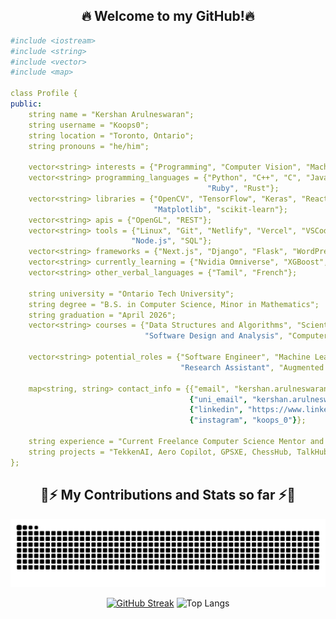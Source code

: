 <div align="center">
  <h2>🔥 Welcome to my GitHub!🔥 </h2>
</div>

```yaml
#include <iostream>
#include <string>
#include <vector>
#include <map>

class Profile {
public:
    string name = "Kershan Arulneswaran";
    string username = "Koops0";
    string location = "Toronto, Ontario";
    string pronouns = "he/him";

    vector<string> interests = {"Programming", "Computer Vision", "Machine Learning", "Open Source", "Robotics", "NLP"};
    vector<string> programming_languages = {"Python", "C++", "C", "JavaScript", "Go", "TypeScript" "Java", "HTML", "CSS",
                                            "Ruby", "Rust"};
    vector<string> libraries = {"OpenCV", "TensorFlow", "Keras", "React", "NumPy", "SciPy", "Pandas", "Seaborn",
                                "Matplotlib", "scikit-learn"};
    vector<string> apis = {"OpenGL", "REST"};
    vector<string> tools = {"Linux", "Git", "Netlify", "Vercel", "VSCode", "Amazon Web Services", "Google Cloud Platform",
                           "Node.js", "SQL"};
    vector<string> frameworks = {"Next.js", "Django", "Flask", "WordPress"};
    vector<string> currently_learning = {"Nvidia Omniverse", "XGBoost", "spaCy", "PyTorch", "PySpark", "MongoDB", "Flutter"};
    vector<string> other_verbal_languages = {"Tamil", "French"};

    string university = "Ontario Tech University";
    string degree = "B.S. in Computer Science, Minor in Mathematics";
    string graduation = "April 2026";
    vector<string> courses = {"Data Structures and Algorithms", "Scientific Data Analysis", "Software Systems Dev. and Integ.",
                              "Software Design and Analysis", "Computer Graphics and Visualization"};

    vector<string> potential_roles = {"Software Engineer", "Machine Learning Engineer", "Computer Vision Engineer", 
                                      "Research Assistant", "Augmented Reality Developer", "Data Scientist"};

    map<string, string> contact_info = {{"email", "kershan.arulneswaran@gmail.com"},
                                        {"uni_email", "kershan.arulneswaran@ontariotechu.net"},
                                        {"linkedin", "https://www.linkedin.com/in/kersharul/"}, {"discord", "koops_0"},
                                        {"instagram", "koops_0"}};

    string experience = "Current Freelance Computer Science Mentor and Former Programming Team Member at OTU Robotics";
    string projects = "TekkenAI, Aero Copilot, GPSXE, ChessHub, TalkHub, Ri3D 2024";
};
```

<div align="center">
  <h2>🐍⚡ My Contributions and Stats so far ⚡🐍</h2>
  
  ![Snake animation](https://github.com/Koops0/koops0/blob/output/github-contribution-grid-snake.svg)

  <div align=center>
  
  [![GitHub Streak](https://streak-stats.demolab.com?user=Koops0&theme=noctis-minimus&border_radius=8&date_format=%5BY.%5Dn.j&fire=EB0000)](https://git.io/streak-stats) 
  ![Top Langs](https://github-readme-stats.vercel.app/api/top-langs/?username=Koops0&theme=dark&layout=compact)
</div>
</div>
